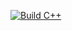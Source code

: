 [![Build C++](https://github.com/joshfollmer/x07/actions/workflows/main.yml/badge.svg)](https://github.com/joshfollmer/x07/actions/workflows/main.yml)
